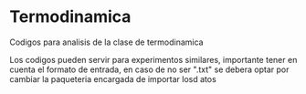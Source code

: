 # Termodinamica
Codigos para analisis de la clase de termodinamica

Los codigos pueden servir para experimentos similares, importante tener en cuenta el formato de entrada, en caso de no ser ".txt" se debera optar por cambiar la paqueteria encargada de importar losd atos
